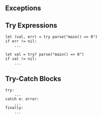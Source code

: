 ## Exceptions

## Try Expressions

```
let (val, err) = try parse("main() => 0")
if err != nil:
	...
```

```
let val = try? parse("main() => 0")
if val != nil:
	...
```

## Try-Catch Blocks

```
try:
	...
catch e: error:
	...
finally:
	...
```